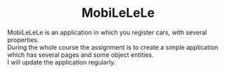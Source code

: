 <h1 style="text-align: center">MobiLeLeLe</h1>

MobiLeLeLe is an application in which you register cars, with several properties. <br />
During the whole course the assignment is to create a simple application which has several pages and some object entities.<br />
I will update the application regularly.
